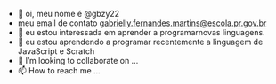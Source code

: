 - 👋 oi, meu nome é @gbzy22
- meu email de contato gabrielly.fernandes.martins@escola.pr.gov.br
- 👀 eu estou interessada em aprender a programarnovas linguagens.
- 🌱 eu estou aprendendo a programar recentemente a linguagem de JavaScript e Scratch
- 💞️ I’m looking to collaborate on ...
- 📫 How to reach me ...

<!---
gbzy22/gbzy22 is a ✨ special ✨ repository because its `README.md` (this file) appears on your GitHub profile.
You can click the Preview link to take a look at your changes.
--->
